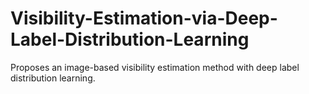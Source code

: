 # Visibility-Estimation-via-Deep-Label-Distribution-Learning


Proposes an image-based visibility estimation method with deep label distribution learning.
